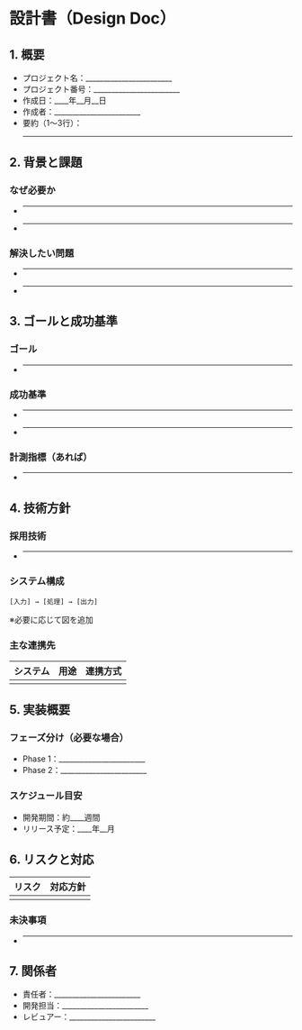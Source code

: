 # 設計書（Design Doc）

## 1. 概要

* プロジェクト名：________________________
* プロジェクト番号：________________________
* 作成日：____年__月__日
* 作成者：________________________
* 要約（1〜3行）：
  ________________________

## 2. 背景と課題

### なぜ必要か
* ________________________
* ________________________

### 解決したい問題
* ________________________
* ________________________

## 3. ゴールと成功基準

### ゴール
* ________________________

### 成功基準
* ________________________
* ________________________

### 計測指標（あれば）
* ________________________

## 4. 技術方針

### 採用技術
* ________________________

### システム構成
```
[入力] → [処理] → [出力]
```
※必要に応じて図を追加

### 主な連携先
| システム | 用途 | 連携方式 |
|----------|------|----------|
|          |      |          |

## 5. 実装概要

### フェーズ分け（必要な場合）
* Phase 1：________________________
* Phase 2：________________________

### スケジュール目安
* 開発期間：約____週間
* リリース予定：____年__月

## 6. リスクと対応

| リスク | 対応方針 |
|--------|----------|
|        |          |

### 未決事項
* ________________________

## 7. 関係者

* 責任者：________________________
* 開発担当：________________________
* レビュアー：________________________